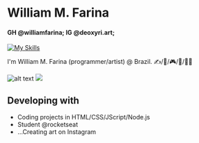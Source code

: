 <h1>William M. Farina</h1>
<h4>GH @williamfarina; IG @deoxyri.art;</h4>

[![My Skills](https://skillicons.dev/icons?i=html,css,javascript,nodejs,react,python,figma)](https://skillicons.dev)

I'm William M. Farina (programmer/artist) @ Brazil. ✍/🎨/🎮/📖/👨‍💻

![alt text](https://i.imgur.com/6RJjqbO.png)
![](https://komarev.com/ghpvc/?username=williamfarina&color=blueviolet)

<h2> Developing with </h2>
<ul>
  <li>
    Coding projects in HTML/CSS/JScript/Node.js
  </li>
  <li>
    Student @rocketseat
  </li>
  <li>
    ...Creating art on Instagram
  </li>
</ul>
